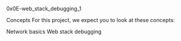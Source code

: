 0x0E-web_stack_debugging_1

Concepts
For this project, we expect you to look at these concepts:

Network basics
Web stack debugging
